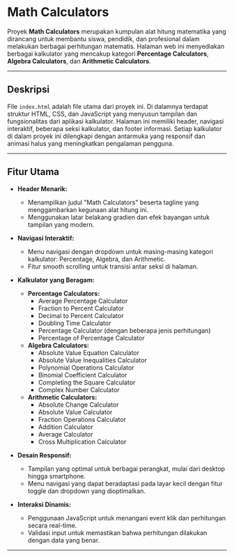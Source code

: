 # Math Calculators

Proyek **Math Calculators** merupakan kumpulan alat hitung matematika yang dirancang untuk membantu siswa, pendidik, dan profesional dalam melakukan berbagai perhitungan matematis. Halaman web ini menyediakan berbagai kalkulator yang mencakup kategori **Percentage Calculators**, **Algebra Calculators**, dan **Arithmetic Calculators**.

---

## Deskripsi

File `index.html` adalah file utama dari proyek ini. Di dalamnya terdapat struktur HTML, CSS, dan JavaScript yang menyusun tampilan dan fungsionalitas dari aplikasi kalkulator. Halaman ini memiliki header, navigasi interaktif, beberapa seksi kalkulator, dan footer informasi. Setiap kalkulator di dalam proyek ini dilengkapi dengan antarmuka yang responsif dan animasi halus yang meningkatkan pengalaman pengguna.

---

## Fitur Utama

- **Header Menarik:** 
  - Menampilkan judul "Math Calculators" beserta tagline yang menggambarkan kegunaan alat hitung ini.
  - Menggunakan latar belakang gradien dan efek bayangan untuk tampilan yang modern.

- **Navigasi Interaktif:**
  - Menu navigasi dengan dropdown untuk masing-masing kategori kalkulator: Percentage, Algebra, dan Arithmetic.
  - Fitur smooth scrolling untuk transisi antar seksi di halaman.

- **Kalkulator yang Beragam:**
  - **Percentage Calculators:** 
    - Average Percentage Calculator
    - Fraction to Percent Calculator
    - Decimal to Percent Calculator
    - Doubling Time Calculator
    - Percentage Calculator (dengan beberapa jenis perhitungan)
    - Percentage of Percentage Calculator
  - **Algebra Calculators:**
    - Absolute Value Equation Calculator
    - Absolute Value Inequalities Calculator
    - Polynomial Operations Calculator
    - Binomial Coefficient Calculator
    - Completing the Square Calculator
    - Complex Number Calculator
  - **Arithmetic Calculators:**
    - Absolute Change Calculator
    - Absolute Value Calculator
    - Fraction Operations Calculator
    - Addition Calculator
    - Average Calculator
    - Cross Multiplication Calculator

- **Desain Responsif:**
  - Tampilan yang optimal untuk berbagai perangkat, mulai dari desktop hingga smartphone.
  - Menu navigasi yang dapat beradaptasi pada layar kecil dengan fitur toggle dan dropdown yang dioptimalkan.

- **Interaksi Dinamis:**
  - Penggunaan JavaScript untuk menangani event klik dan perhitungan secara real-time.
  - Validasi input untuk memastikan bahwa perhitungan dilakukan dengan data yang benar.

---
